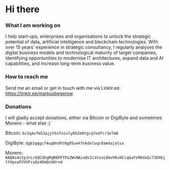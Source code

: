 # Hi there

### What I am working on
I help start-ups, enterprises and organisations to unlock the strategic potential of data, artificial intelligence and blockchain technologies. With over 15 years' experience in strategic consultancy, I regularly analyses the digital business models and technological maturity of target companies, identifying opportunities to modernise IT architectures, expand data and AI capabilities, and increase long-term business value.

### How to reach me
Send me an email or get in touch with me via Linktr.ee: https://linktr.ee/markusbegerow

### Donations
I will gladly accept donations, either via Bitcoin or DigiByte and sometimes Monero - what else ;)

Bitcoin: `bc1q4vfm53ajythsfnzuly6k2m9tgcq7edfrr3e7m0`

DigiByte: `dgb1qqgcf4uq0ndht0g95uekfnkdeluqc0amdajalsa`

Monero: `8AQAs4ztpJrLrGQCdhgMqR6PFYPa2WvNAieQv2cVcxsLDmvhKvHCiqGaYsM8dxGc73DXbjtYXpsaFXVVFryQz46mQcHdrnd`

